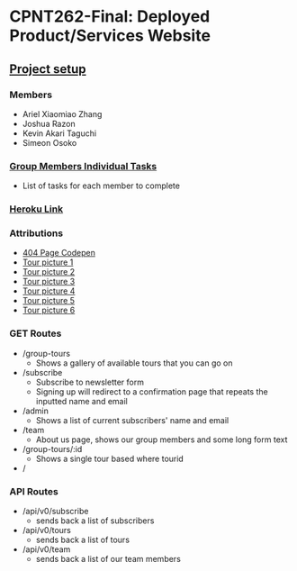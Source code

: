# CPNT262-Final: Deployed Product/Services Website

## [Project setup](https://github.com/sait-wbdv/assessments/blob/master/cpnt262/final/README.md)

### Members
  - Ariel Xiaomiao Zhang
  - Joshua Razon
  - Kevin Akari Taguchi
  - Simeon Osoko

### [Group Members Individual Tasks](https://github.com/joshrazon/hello-japan/blob/main/task-assignment.md)
  - List of tasks for each member to complete

### [Heroku Link](https://hello-japan-cpnt262-final.herokuapp.com/)

### Attributions
- [404 Page Codepen](https://codepen.io/purplexmoss/pen/PoPyzMW)
- [Tour picture 1](https://unsplash.com/photos/8sOZJ8JF0S8) 
- [Tour picture 2](https://unsplash.com/photos/khQY5Eu-aa0) 
- [Tour picture 3](https://unsplash.com/photos/y85Tir86Q34) 
- [Tour picture 4](https://unsplash.com/photos/layMbSJ3YOE) 
- [Tour picture 5](https://unsplash.com/photos/_UIN-pFfJ7c) 
- [Tour picture 6](https://unsplash.com/photos/1D88qsGPlQM) 


### GET Routes
- /group-tours
  - Shows a gallery of available tours that you can go on
- /subscribe
  - Subscribe to newsletter form 
  - Signing up will redirect to a confirmation page that repeats the inputted name and email
- /admin
  - Shows a list of current subscribers' name and email
- /team
  - About us page, shows our group members and some long form text
- /group-tours/:id 
  - Shows a single tour based where tourid
- /
### API Routes
- /api/v0/subscribe
  - sends back a list of subscribers
- /api/v0/tours
  - sends back a list of tours
- /api/v0/team
  - sends back a list of our team members




 